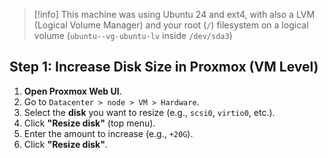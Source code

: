 > [!info] This machine was using Ubuntu 24 and ext4, with also a LVM (Logical Volume Manager) and your root (`/`) filesystem on a logical volume (`ubuntu--vg-ubuntu-lv` inside `/dev/sda3`)

## Step 1: Increase Disk Size in Proxmox (VM Level)

1. **Open Proxmox Web UI**.
2. Go to `Datacenter > node > VM > Hardware`.
3. Select the **disk** you want to resize (e.g., `scsi0`, `virtio0`, etc.).
4. Click **"Resize disk"** (top menu).
5. Enter the amount to increase (e.g., `+20G`).
6. Click **"Resize disk"**.

